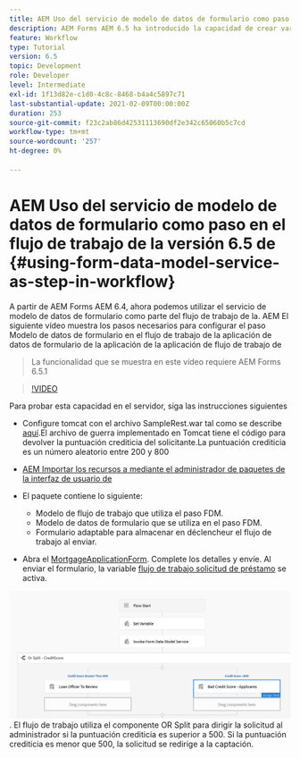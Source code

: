```yaml
---
title: AEM Uso del servicio de modelo de datos de formulario como paso en el flujo de trabajo de la versión 6.5 de
description: AEM Forms AEM 6.5 ha introducido la capacidad de crear variables en el flujo de trabajo de. AEM Con esta nueva capacidad, el uso del servicio de modelo de datos de formulario de invocación en el flujo de trabajo de la aplicación de datos de formulario se ha vuelto muy sencillo. AEM El siguiente vídeo le guiará por los pasos necesarios para utilizar Invocar el servicio de modelo de datos de formulario en el flujo de trabajo de la.
feature: Workflow
type: Tutorial
version: 6.5
topic: Development
role: Developer
level: Intermediate
exl-id: 1f13d82e-c1d0-4c8c-8468-b4a4c5897c71
last-substantial-update: 2021-02-09T00:00:00Z
duration: 253
source-git-commit: f23c2ab86d42531113690df2e342c65060b5c7cd
workflow-type: tm+mt
source-wordcount: '257'
ht-degree: 0%

---
```


# AEM Uso del servicio de modelo de datos de formulario como paso en el flujo de trabajo de la versión 6.5 de {#using-form-data-model-service-as-step-in-workflow}

A partir de AEM Forms AEM 6.4, ahora podemos utilizar el servicio de modelo de datos de formulario como parte del flujo de trabajo de la. AEM El siguiente vídeo muestra los pasos necesarios para configurar el paso Modelo de datos de formulario en el flujo de trabajo de la aplicación de datos de formulario de la aplicación de la aplicación de flujo de trabajo de

>La funcionalidad que se muestra en este vídeo requiere AEM Forms 6.5.1


>[!VIDEO](https://video.tv.adobe.com/v/28145?quality=12&learn=on)

Para probar esta capacidad en el servidor, siga las instrucciones siguientes

* Configure tomcat con el archivo SampleRest.war tal como se describe [aquí](https://helpx.adobe.com/experience-manager/kt/forms/using/preparing-datasource-for-form-data-model-tutorial-use.html).El archivo de guerra implementado en Tomcat tiene el código para devolver la puntuación crediticia del solicitante.La puntuación crediticia es un número aleatorio entre 200 y 800

* [AEM Importar los recursos a mediante el administrador de paquetes de la interfaz de usuario de](assets/aem65-loanapplication.zip)
* El paquete contiene lo siguiente:

   * Modelo de flujo de trabajo que utiliza el paso FDM.
   * Modelo de datos de formulario que se utiliza en el paso FDM.
   * Formulario adaptable para almacenar en déclencheur el flujo de trabajo al enviar.
* Abra el [MortgageApplicationForm](http://localhost:4502/content/dam/formsanddocuments/loanapplication/jcr:content?wcmmode=disabled). Complete los detalles y envíe. Al enviar el formulario, la variable [flujo de trabajo solicitud de préstamo](http://http://localhost:4502/editor.html/conf/global/settings/workflow/models/LoanApplication2.html) se activa.

![ workflow ](assets/invokefdm651.PNG).
El flujo de trabajo utiliza el componente OR Split para dirigir la solicitud al administrador si la puntuación crediticia es superior a 500. Si la puntuación crediticia es menor que 500, la solicitud se redirige a la captación.
